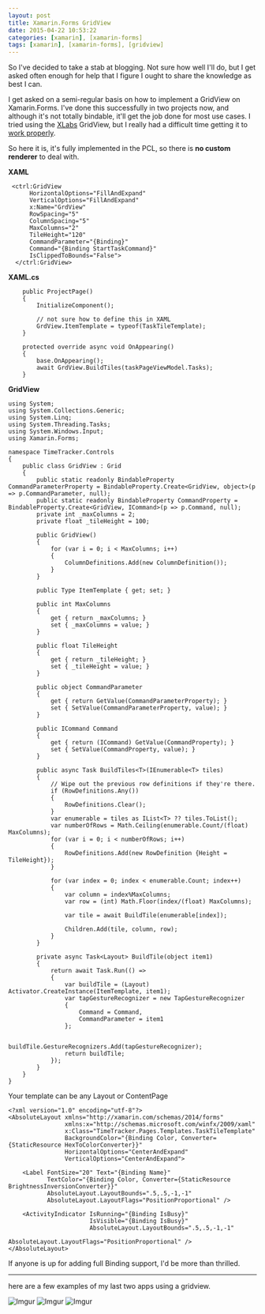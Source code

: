 ```yaml
---
layout: post
title: Xamarin.Forms GridView
date: 2015-04-22 10:53:22
categories: [xamarin], [xamarin-forms]
tags: [xamarin], [xamarin-forms], [gridview]
---
```


So I've decided to take a stab at blogging. Not sure how well I'll do, but I get asked often enough for help that I figure I ought to share the knowledge as best I can.

I get asked on a semi-regular basis on how to implement a GridView on Xamarin.Forms. I've done this successfully in two projects now, and although it's not totally bindable, it'll get the job done for most use cases.  I tried using the [XLabs](https://github.com/XLabs/Xamarin-Forms-Labs) GridView, but I really had a difficult time getting it to [work properly](https://forums.xamarin.com/discussion/30612/cant-xlabs-gridview-to-update-binding).

So here it is, it's fully implemented in the PCL, so there is **no custom renderer** to deal with.

**XAML**

     <ctrl:GridView
          HorizontalOptions="FillAndExpand"
          VerticalOptions="FillAndExpand"
          x:Name="GrdView"
          RowSpacing="5"
          ColumnSpacing="5"
          MaxColumns="2"
          TileHeight="120"
          CommandParameter="{Binding}"
          Command="{Binding StartTaskCommand}" 
          IsClippedToBounds="False">
      </ctrl:GridView>

**XAML.cs**

        public ProjectPage()
        {
            InitializeComponent();
            
            // not sure how to define this in XAML
            GrdView.ItemTemplate = typeof(TaskTileTemplate);
        }

        protected override async void OnAppearing()
        {
            base.OnAppearing();
            await GrdView.BuildTiles(taskPageViewModel.Tasks);
        }

**GridView**

    using System;
    using System.Collections.Generic;
    using System.Linq;
    using System.Threading.Tasks;
    using System.Windows.Input;
    using Xamarin.Forms;
    
    namespace TimeTracker.Controls
    {
        public class GridView : Grid
        {
            public static readonly BindableProperty CommandParameterProperty = BindableProperty.Create<GridView, object>(p => p.CommandParameter, null);
            public static readonly BindableProperty CommandProperty = BindableProperty.Create<GridView, ICommand>(p => p.Command, null);
            private int _maxColumns = 2;
            private float _tileHeight = 100;
    
            public GridView()
            {
                for (var i = 0; i < MaxColumns; i++)
                {
                    ColumnDefinitions.Add(new ColumnDefinition());
                }
            }
    
            public Type ItemTemplate { get; set; }
    
            public int MaxColumns
            {
                get { return _maxColumns; }
                set { _maxColumns = value; }
            }
    
            public float TileHeight
            {
                get { return _tileHeight; }
                set { _tileHeight = value; }
            }
    
            public object CommandParameter
            {
                get { return GetValue(CommandParameterProperty); }
                set { SetValue(CommandParameterProperty, value); }
            }
    
            public ICommand Command
            {
                get { return (ICommand) GetValue(CommandProperty); }
                set { SetValue(CommandProperty, value); }
            }
    
            public async Task BuildTiles<T>(IEnumerable<T> tiles)
            {
                // Wipe out the previous row definitions if they're there.
                if (RowDefinitions.Any())
                {
                    RowDefinitions.Clear();
                }
                var enumerable = tiles as IList<T> ?? tiles.ToList();
                var numberOfRows = Math.Ceiling(enumerable.Count/(float) MaxColumns);
                for (var i = 0; i < numberOfRows; i++)
                {
                    RowDefinitions.Add(new RowDefinition {Height = TileHeight});
                }
    
                for (var index = 0; index < enumerable.Count; index++)
                {
                    var column = index%MaxColumns;
                    var row = (int) Math.Floor(index/(float) MaxColumns);
    
                    var tile = await BuildTile(enumerable[index]);
    
                    Children.Add(tile, column, row);
                }
            }
    
            private async Task<Layout> BuildTile(object item1)
            {
                return await Task.Run(() =>
                {
                    var buildTile = (Layout) Activator.CreateInstance(ItemTemplate, item1);
                    var tapGestureRecognizer = new TapGestureRecognizer
                    {
                        Command = Command,
                        CommandParameter = item1
                    };
    
                    buildTile.GestureRecognizers.Add(tapGestureRecognizer);
                    return buildTile;
                });
            }
        }
    }

Your template can be any Layout or ContentPage

    <?xml version="1.0" encoding="utf-8"?>
    <AbsoluteLayout xmlns="http://xamarin.com/schemas/2014/forms"
                    xmlns:x="http://schemas.microsoft.com/winfx/2009/xaml"
                    x:Class="TimeTracker.Pages.Templates.TaskTileTemplate"
                    BackgroundColor="{Binding Color, Converter={StaticResource HexToColorConverter}}"
                    HorizontalOptions="CenterAndExpand" 
                    VerticalOptions="CenterAndExpand">
    
        <Label FontSize="20" Text="{Binding Name}"
               TextColor="{Binding Color, Converter={StaticResource BrightnessInversionConverter}}"
               AbsoluteLayout.LayoutBounds=".5,.5,-1,-1" 
               AbsoluteLayout.LayoutFlags="PositionProportional" />
    
        <ActivityIndicator IsRunning="{Binding IsBusy}" 
                           IsVisible="{Binding IsBusy}"
                           AbsoluteLayout.LayoutBounds=".5,.5,-1,-1" 
                           AbsoluteLayout.LayoutFlags="PositionProportional" />
    </AbsoluteLayout>

If anyone is up for adding full Binding support, I'd be more than thrilled.

--- 

here are a few examples of my last two apps using a gridview.

![Imgur](https://i.imgur.com/Qd8alh7.png) 
![Imgur](https://i.imgur.com/tCzBPc0.png) 
![Imgur](https://i.imgur.com/JFxguYL.png)